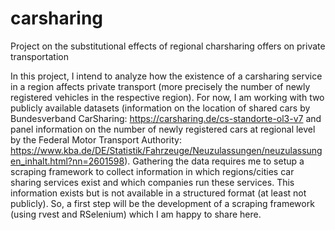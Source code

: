 # carsharing
Project on the substitutional effects of regional charsharing offers on private transportation

In this project, I intend to analyze how the existence of a carsharing service in a region affects private transport (more precisely the number of newly registered vehicles in the respective region). For now, I am working with two publicly available datasets (information on the location of shared cars by Bundesverband CarSharing: https://carsharing.de/cs-standorte-ol3-v7 and panel information on the number of newly registered cars at regional level by the Federal Motor Transport Authority: https://www.kba.de/DE/Statistik/Fahrzeuge/Neuzulassungen/neuzulassungen_inhalt.html?nn=2601598). Gathering the data requires me to setup a scraping framework to collect information in which regions/cities car sharing services exist and which companies run these services. This information exists but is not available in a structured format (at least not publicly). So, a first step will be the development of a scraping framework (using rvest and RSelenium) which I am happy to share here.
